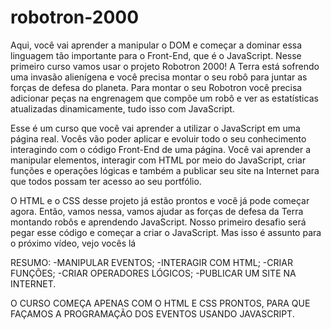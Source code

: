 # robotron-2000

Aqui, você vai aprender a manipular o DOM e começar a dominar essa linguagem tão importante para o Front-End, que é o JavaScript. Nesse primeiro curso vamos usar o projeto Robotron 2000! A Terra está sofrendo uma invasão alienígena e você precisa montar o seu robô para juntar as forças de defesa do planeta. Para montar o seu Robotron você precisa adicionar peças na engrenagem que compõe um robô e ver as estatísticas atualizadas dinamicamente, tudo isso com JavaScript.

Esse é um curso que você vai aprender a utilizar o JavaScript em uma página real. Vocês vão poder aplicar e evoluir todo o seu conhecimento interagindo com o código Front-End de uma página. Você vai aprender a manipular elementos, interagir com HTML por meio do JavaScript, criar funções e operações lógicas e também a publicar seu site na Internet para que todos possam ter acesso ao seu portfólio.

O HTML e o CSS desse projeto já estão prontos e você já pode começar agora. Então, vamos nessa, vamos ajudar as forças de defesa da Terra montando robôs e aprendendo JavaScript. Nosso primeiro desafio será pegar esse código e começar a criar o JavaScript. Mas isso é assunto para o próximo vídeo, vejo vocês lá

RESUMO:
-MANIPULAR EVENTOS;
-INTERAGIR COM HTML;
-CRIAR FUNÇÕES;
-CRIAR OPERADORES LÓGICOS;
-PUBLICAR UM SITE NA INTERNET.

O CURSO COMEÇA APENAS COM O HTML E CSS PRONTOS, PARA QUE FAÇAMOS A PROGRAMAÇÃO DOS EVENTOS USANDO JAVASCRIPT.